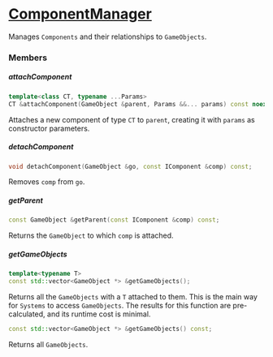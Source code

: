 # [ComponentManager](ComponentManager.hpp)

Manages `Components` and their relationships to `GameObjects`.

### Members

##### attachComponent

```cpp
template<class CT, typename ...Params>
CT &attachComponent(GameObject &parent, Params &&... params) const noexcept;
```

Attaches a new component of type `CT` to `parent`, creating it with `params` as constructor parameters.

##### detachComponent

```cpp
void detachComponent(GameObject &go, const IComponent &comp) const;
```
Removes `comp` from `go`.

##### getParent

```cpp
const GameObject &getParent(const IComponent &comp) const;
```
Returns the `GameObject` to which `comp` is attached.

##### getGameObjects

```cpp
template<typename T>
const std::vector<GameObject *> &getGameObjects();
```
Returns all the `GameObjects` with a `T` attached to them. This is the main way for `Systems` to access `GameObjects`. The results for this function are pre-calculated, and its runtime cost is minimal.

```cpp
const std::vector<GameObject *> &getGameObjects() const;
```
Returns all `GameObjects`.

